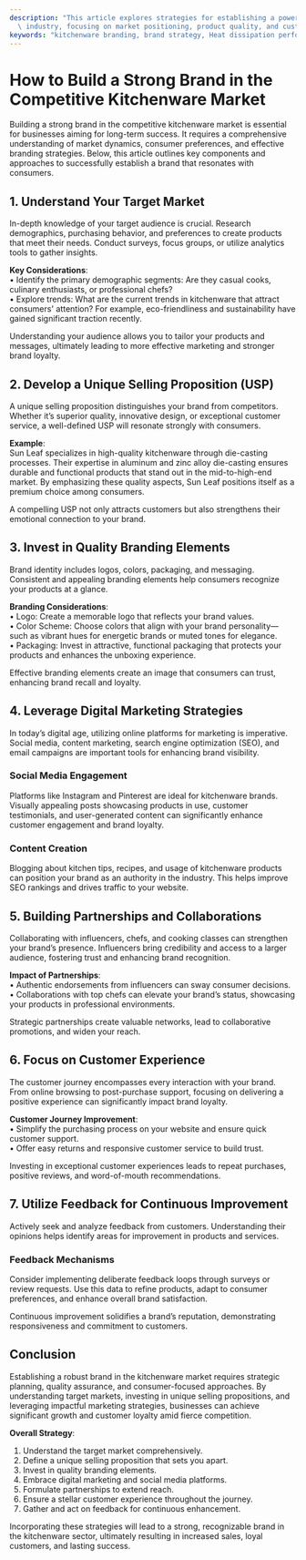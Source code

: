 ```yaml
---
description: "This article explores strategies for establishing a powerful brand in the kitchenware\
  \ industry, focusing on market positioning, product quality, and customer engagement."
keywords: "kitchenware branding, brand strategy, Heat dissipation performance, Die casting process"
---
```

# How to Build a Strong Brand in the Competitive Kitchenware Market

Building a strong brand in the competitive kitchenware market is essential for businesses aiming for long-term success. It requires a comprehensive understanding of market dynamics, consumer preferences, and effective branding strategies. Below, this article outlines key components and approaches to successfully establish a brand that resonates with consumers.

## 1. Understand Your Target Market

In-depth knowledge of your target audience is crucial. Research demographics, purchasing behavior, and preferences to create products that meet their needs. Conduct surveys, focus groups, or utilize analytics tools to gather insights. 

**Key Considerations**:  
• Identify the primary demographic segments: Are they casual cooks, culinary enthusiasts, or professional chefs?  
• Explore trends: What are the current trends in kitchenware that attract consumers' attention? For example, eco-friendliness and sustainability have gained significant traction recently.

Understanding your audience allows you to tailor your products and messages, ultimately leading to more effective marketing and stronger brand loyalty.

## 2. Develop a Unique Selling Proposition (USP)

A unique selling proposition distinguishes your brand from competitors. Whether it’s superior quality, innovative design, or exceptional customer service, a well-defined USP will resonate strongly with consumers.

**Example**:  
Sun Leaf specializes in high-quality kitchenware through die-casting processes. Their expertise in aluminum and zinc alloy die-casting ensures durable and functional products that stand out in the mid-to-high-end market. By emphasizing these quality aspects, Sun Leaf positions itself as a premium choice among consumers.

A compelling USP not only attracts customers but also strengthens their emotional connection to your brand.

## 3. Invest in Quality Branding Elements

Brand identity includes logos, colors, packaging, and messaging. Consistent and appealing branding elements help consumers recognize your products at a glance.

**Branding Considerations**:  
• Logo: Create a memorable logo that reflects your brand values.  
• Color Scheme: Choose colors that align with your brand personality—such as vibrant hues for energetic brands or muted tones for elegance.  
• Packaging: Invest in attractive, functional packaging that protects your products and enhances the unboxing experience.

Effective branding elements create an image that consumers can trust, enhancing brand recall and loyalty.

## 4. Leverage Digital Marketing Strategies

In today’s digital age, utilizing online platforms for marketing is imperative. Social media, content marketing, search engine optimization (SEO), and email campaigns are important tools for enhancing brand visibility.

### Social Media Engagement

Platforms like Instagram and Pinterest are ideal for kitchenware brands. Visually appealing posts showcasing products in use, customer testimonials, and user-generated content can significantly enhance customer engagement and brand loyalty.

### Content Creation

Blogging about kitchen tips, recipes, and usage of kitchenware products can position your brand as an authority in the industry. This helps improve SEO rankings and drives traffic to your website.

## 5. Building Partnerships and Collaborations

Collaborating with influencers, chefs, and cooking classes can strengthen your brand’s presence. Influencers bring credibility and access to a larger audience, fostering trust and enhancing brand recognition.

**Impact of Partnerships**:  
• Authentic endorsements from influencers can sway consumer decisions.  
• Collaborations with top chefs can elevate your brand’s status, showcasing your products in professional environments.

Strategic partnerships create valuable networks, lead to collaborative promotions, and widen your reach.

## 6. Focus on Customer Experience

The customer journey encompasses every interaction with your brand. From online browsing to post-purchase support, focusing on delivering a positive experience can significantly impact brand loyalty.

**Customer Journey Improvement**:  
• Simplify the purchasing process on your website and ensure quick customer support.  
• Offer easy returns and responsive customer service to build trust.  

Investing in exceptional customer experiences leads to repeat purchases, positive reviews, and word-of-mouth recommendations.

## 7. Utilize Feedback for Continuous Improvement

Actively seek and analyze feedback from customers. Understanding their opinions helps identify areas for improvement in products and services.

### Feedback Mechanisms

Consider implementing deliberate feedback loops through surveys or review requests. Use this data to refine products, adapt to consumer preferences, and enhance overall brand satisfaction.

Continuous improvement solidifies a brand’s reputation, demonstrating responsiveness and commitment to customers.

## Conclusion

Establishing a robust brand in the kitchenware market requires strategic planning, quality assurance, and consumer-focused approaches. By understanding target markets, investing in unique selling propositions, and leveraging impactful marketing strategies, businesses can achieve significant growth and customer loyalty amid fierce competition.

**Overall Strategy**:  
1. Understand the target market comprehensively.  
2. Define a unique selling proposition that sets you apart.  
3. Invest in quality branding elements.  
4. Embrace digital marketing and social media platforms.  
5. Formulate partnerships to extend reach.  
6. Ensure a stellar customer experience throughout the journey.  
7. Gather and act on feedback for continuous enhancement.  

Incorporating these strategies will lead to a strong, recognizable brand in the kitchenware sector, ultimately resulting in increased sales, loyal customers, and lasting success.
